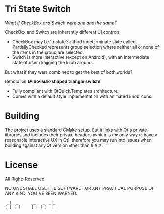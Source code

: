 Tri State Switch
================

_What if CheckBox and Switch were one and the same?_

CheckBox and Switch are inherently different UI controls:
- CheckBox may be 'tristate': a third indeterminate state called PartiallyChecked represents group selection where neither all or none of the items in the group are selected.
- Switch is more interactive (except on Android), with an intermediate state of user dragging the knob around.

But what if they were combined to get the best of both worlds?

Behold: an **Өчпочмак-shaped triangle switch!**

- Fully compliant with QtQuick.Templates architecture.
- Comes with a default style implementation with animated knob icons.

Building
========

The project uses a standard CMake setup. But it links with Qt's private libraries and includes their private headers (which is the only way to have a reasonable interactive UX in Qt), therefore you may run into issues when building against any Qt version other than `6.9.2`.

License
=======

All Rights Reserved

NO ONE SHALL USE THE SOFTWARE FOR ANY PRACTICAL PURPOSE OF ANY KIND.
YOU'VE BEEN WARNED.

```
 _|  _      __   _  _|_
(_| (_)     | | (_)  |_
```
